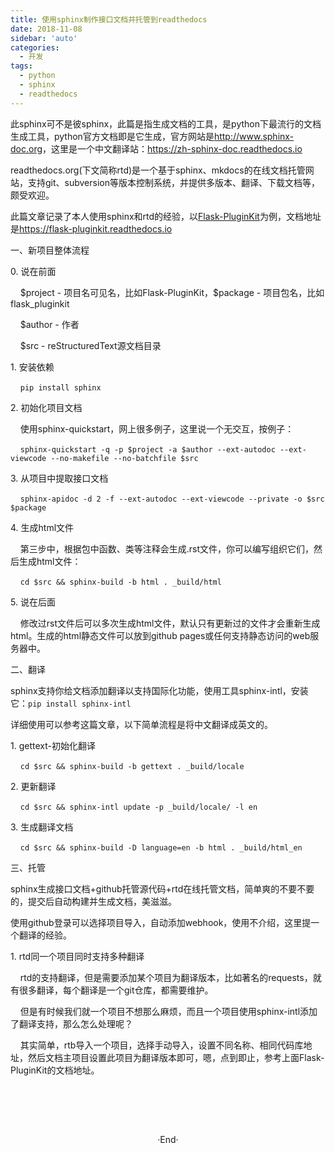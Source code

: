 ```yaml
---
title: 使用sphinx制作接口文档并托管到readthedocs
date: 2018-11-08
sidebar: 'auto'
categories:
  - 开发
tags:
  - python
  - sphinx
  - readthedocs
---
```


<p>此sphinx可不是彼sphinx，此篇是指生成文档的工具，是python下最流行的文档生成工具，python官方文档即是它生成，官方网站是<a href="http://www.sphinx-doc.org" target="_blank" style="background-color: rgb(255, 255, 255);">http://www.sphinx-doc.org</a>，这里是一个中文翻译站：<a href="https://zh-sphinx-doc.readthedocs.io" target="_blank" style="background-color: rgb(255, 255, 255);">https://zh-sphinx-doc.readthedocs.io</a></p><p>readthedocs.org(下文简称rtd)是一个基于sphinx、mkdocs的在线文档托管网站，支持git、subversion等版本控制系统，并提供多版本、翻译、下载文档等，颇受欢迎。</p><p>此篇文章记录了本人使用sphinx和rtd的经验，以<a href="https://github.com/staugur/Flask-PluginKit" target="_blank">Flask-PluginKit</a>为例，文档地址是<a href="https://flask-pluginkit.readthedocs.io" target="_blank" style="background-color: rgb(255, 255, 255);">https://flask-pluginkit.readthedocs.io</a></p><p>一、新项目整体流程</p><p>0. 说在前面</p><p>&nbsp; &nbsp; $project - 项目名可见名，比如Flask-PluginKit，$package - 项目包名，比如flask_pluginkit</p><p>&nbsp; &nbsp; $author - 作者</p><p>&nbsp; &nbsp; $src - reStructuredText源文档目录</p><p>1. 安装依赖</p><p>&nbsp;&nbsp;&nbsp;&nbsp;<code>pip install sphinx</code></p><p>2. 初始化项目文档</p><p>&nbsp; &nbsp; 使用sphinx-quickstart，网上很多例子，这里说一个无交互，按例子：</p><p>&nbsp;&nbsp;&nbsp;&nbsp;<code>sphinx-quickstart -q -p $project -a $author --ext-autodoc --ext-viewcode --no-makefile --no-batchfile $src</code></p><p>3. 从项目中提取接口文档</p><p>&nbsp;&nbsp;&nbsp;&nbsp;<code>sphinx-apidoc&nbsp;-d&nbsp;2&nbsp;-f&nbsp;--ext-autodoc&nbsp;--ext-viewcode&nbsp;--private&nbsp;-o $src $package</code></p><p>4. 生成html文件</p><p>&nbsp; &nbsp; 第三步中，根据包中函数、类等注释会生成.rst文件，你可以编写组织它们，然后生成html文件：</p><p>&nbsp;&nbsp;&nbsp;&nbsp;<code>cd $src &amp;&amp;&nbsp;sphinx-build&nbsp;-b&nbsp;html&nbsp;.&nbsp;_build/html</code></p><p>5. 说在后面</p><p>&nbsp; &nbsp; 修改过rst文件后可以多次生成html文件，默认只有更新过的文件才会重新生成html。生成的html静态文件可以放到github pages或任何支持静态访问的web服务器中。</p><p>二、翻译</p><p>sphinx支持你给文档添加翻译以支持国际化功能，使用工具sphinx-intl，安装它：<code>pip install sphinx-intl</code></p><p>详细使用可以参考这篇文章，以下简单流程是将中文翻译成英文的。</p><p>1. gettext-初始化翻译</p><p>&nbsp;&nbsp;&nbsp;&nbsp;<code>cd $src &amp;&amp;&nbsp;sphinx-build&nbsp;-b&nbsp;gettext&nbsp;.&nbsp;_build/locale</code></p><p>2. 更新翻译</p><p>&nbsp;&nbsp;&nbsp;&nbsp;<code>cd $src &amp;&amp;&nbsp;sphinx-intl&nbsp;update&nbsp;-p&nbsp;_build/locale/&nbsp;-l&nbsp;en</code></p><p>3. 生成翻译文档</p><p>&nbsp;&nbsp;&nbsp;&nbsp;<code>cd $src &amp;&amp;&nbsp;sphinx-build&nbsp;-D&nbsp;language=en&nbsp;-b&nbsp;html&nbsp;.&nbsp;_build/html_en</code></p><p>三、托管</p><p>sphinx生成接口文档+github托管源代码+rtd在线托管文档，简单爽的不要不要的，提交后自动构建并生成文档，美滋滋。</p><p>使用github登录可以选择项目导入，自动添加webhook，使用不介绍，这里提一个翻译的经验。</p><p>1. rtd同一个项目同时支持多种翻译</p><p>&nbsp; &nbsp; rtd的支持翻译，但是需要添加某个项目为翻译版本，比如著名的requests，就有很多翻译，每个翻译是一个git仓库，都需要维护。</p><p>&nbsp; &nbsp; 但是有时候我们就一个项目不想那么麻烦，而且一个项目使用sphinx-intl添加了翻译支持，那么怎么处理呢？</p><p>&nbsp; &nbsp; 其实简单，rtb导入一个项目，选择手动导入，设置不同名称、相同代码库地址，然后文档主项目设置此项目为翻译版本即可，嗯，点到即止，参考上面Flask-PluginKit的文档地址。</p><p><br></p><p><br></p><br>

<center>  ·End·  </center>
